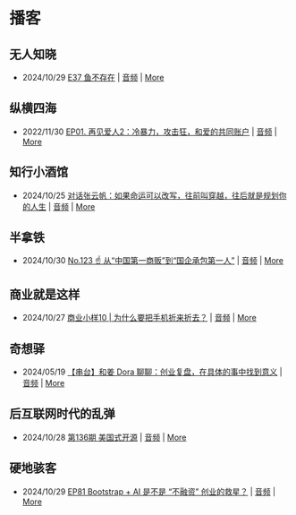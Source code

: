 # 播客

## 无人知晓
- 2024/10/29 [E37 鱼不存在](https://www.xiaoyuzhoufm.com/episode/6720836fbad346ebe6399017) | [音频](https://dts-api.xiaoyuzhoufm.com/track/611719d3cb0b82e1df0ad29e/6720836fbad346ebe6399017/media.xyzcdn.net/lu1L3ucT8gNS6cVyQe0K2Xfqu_ve.m4a) | [More](channels/%E6%97%A0%E4%BA%BA%E7%9F%A5%E6%99%93.md)

## 纵横四海
- 2022/11/30 [EP01. 再见爱人2：冷暴力，攻击狂，和爱的共同账户](https://www.ximalaya.com/sound/592716797) | [音频](https://aod.cos.tx.xmcdn.com/storages/26c6-audiofreehighqps/E9/4E/GKwRIUEHXOodAq7-QQHYdhCw-aacv2-48K.m4a) | [More](channels/%E7%BA%B5%E6%A8%AA%E5%9B%9B%E6%B5%B7.md)

## 知行小酒馆
- 2024/10/25 [对话张云帆：如果命运可以改写，往前叫穿越，往后就是规划你的人生](https://www.xiaoyuzhoufm.com/episode/671b521ceb46cd6655a82f9b) | [音频](https://dts-api.xiaoyuzhoufm.com/track/6013f9f58e2f7ee375cf4216/671b521ceb46cd6655a82f9b/media.xyzcdn.net/lp8ES515sWKG1M-sQgNK7pBFqZX2.m4a) | [More](channels/%E7%9F%A5%E8%A1%8C%E5%B0%8F%E9%85%92%E9%A6%86.md)

## 半拿铁
- 2024/10/30 [No.123 ☝️ 从“中国第一商贩”到“国企承包第一人”](https://www.ximalaya.com/sound/770040180) | [音频](https://tk.wavpub.com/WPDL_QnZNnseWmTLjyVrhKhmngcYSBaKVTzKpPzwCDbvaxppntuXUbRPPkDyUwe-de.m4a) | [More](channels/%E5%8D%8A%E6%8B%BF%E9%93%81.md)

## 商业就是这样
- 2024/10/27 [商业小样10 | 为什么要把手机折来折去？](https://www.ximalaya.com/sound/769133289) | [音频](https://aod.cos.tx.xmcdn.com/storages/a640-audiofreehighqps/57/4D/GKwRIasK9CiYADPO7AMl0pkw.m4a) | [More](channels/%E5%95%86%E4%B8%9A%E5%B0%B1%E6%98%AF%E8%BF%99%E6%A0%B7.md)

## 奇想驿
- 2024/05/19 [【串台】和姜 Dora 聊聊：创业复盘，在具体的事中找到意义](https://www.xiaoyuzhoufm.com/episode/664962d382b428eafd844366) | [音频](https://dts-api.xiaoyuzhoufm.com/track/6034daea97755b8fc9c66480/664962d382b428eafd844366/media.xyzcdn.net/llloyy2KoUURla1cgosxmkenwwHw.m4a) | [More](channels/%E5%A5%87%E6%83%B3%E9%A9%BF.md)

## 后互联网时代的乱弹
- 2024/10/28 [第136期 美国式开源](https://hosting.wavpub.cn/pie/ep136/) | [音频](https://tk.wavpub.com/WPDL_EDNthrsnmEPyMrYfbAtJJAJmcWwGpysUVATjnwGeFuqFJPLHPjUjPVTVhv-50.mp3) | [More](channels/%E5%90%8E%E4%BA%92%E8%81%94%E7%BD%91%E6%97%B6%E4%BB%A3%E7%9A%84%E4%B9%B1%E5%BC%B9.md)

## 硬地骇客
- 2024/10/29 [EP81 Bootstrap + AI 是不是 “不融资” 创业的救星？](https://www.xiaoyuzhoufm.com/episode/6720ffd9cbe0e69c8b9be17a) | [音频](https://dts-api.xiaoyuzhoufm.com/track/640ee2438be5d40013fe4a87/6720ffd9cbe0e69c8b9be17a/media.xyzcdn.net/luCkryvg-o6-xgIQqqaCFEXWYwJj.m4a) | [More](channels/%E7%A1%AC%E5%9C%B0%E9%AA%87%E5%AE%A2.md)

